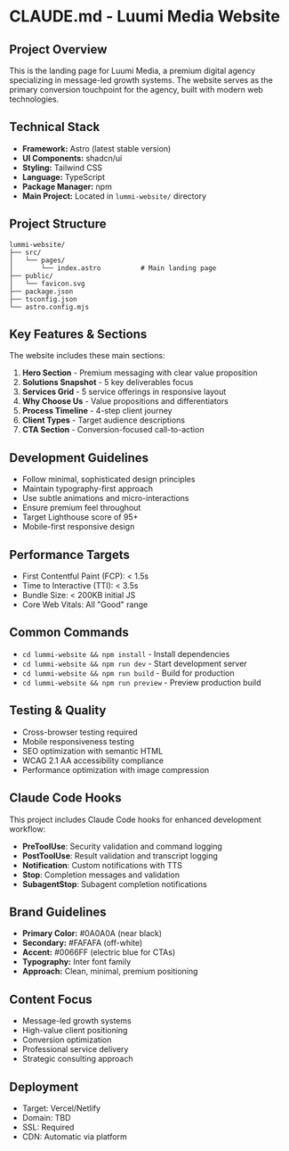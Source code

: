 # CLAUDE.md - Luumi Media Website

## Project Overview
This is the landing page for Luumi Media, a premium digital agency specializing in message-led growth systems. The website serves as the primary conversion touchpoint for the agency, built with modern web technologies.

## Technical Stack
- **Framework:** Astro (latest stable version)
- **UI Components:** shadcn/ui
- **Styling:** Tailwind CSS
- **Language:** TypeScript
- **Package Manager:** npm
- **Main Project:** Located in `lummi-website/` directory

## Project Structure
```
lummi-website/
├── src/
│   └── pages/
│       └── index.astro          # Main landing page
├── public/
│   └── favicon.svg
├── package.json
├── tsconfig.json
└── astro.config.mjs
```

## Key Features & Sections
The website includes these main sections:
1. **Hero Section** - Premium messaging with clear value proposition
2. **Solutions Snapshot** - 5 key deliverables focus
3. **Services Grid** - 5 service offerings in responsive layout
4. **Why Choose Us** - Value propositions and differentiators
5. **Process Timeline** - 4-step client journey
6. **Client Types** - Target audience descriptions
7. **CTA Section** - Conversion-focused call-to-action

## Development Guidelines
- Follow minimal, sophisticated design principles
- Maintain typography-first approach
- Use subtle animations and micro-interactions
- Ensure premium feel throughout
- Target Lighthouse score of 95+
- Mobile-first responsive design

## Performance Targets
- First Contentful Paint (FCP): < 1.5s
- Time to Interactive (TTI): < 3.5s
- Bundle Size: < 200KB initial JS
- Core Web Vitals: All "Good" range

## Common Commands
- `cd lummi-website && npm install` - Install dependencies
- `cd lummi-website && npm run dev` - Start development server
- `cd lummi-website && npm run build` - Build for production
- `cd lummi-website && npm run preview` - Preview production build

## Testing & Quality
- Cross-browser testing required
- Mobile responsiveness testing
- SEO optimization with semantic HTML
- WCAG 2.1 AA accessibility compliance
- Performance optimization with image compression

## Claude Code Hooks
This project includes Claude Code hooks for enhanced development workflow:
- **PreToolUse**: Security validation and command logging
- **PostToolUse**: Result validation and transcript logging
- **Notification**: Custom notifications with TTS
- **Stop**: Completion messages and validation
- **SubagentStop**: Subagent completion notifications

## Brand Guidelines
- **Primary Color:** #0A0A0A (near black)
- **Secondary:** #FAFAFA (off-white)
- **Accent:** #0066FF (electric blue for CTAs)
- **Typography:** Inter font family
- **Approach:** Clean, minimal, premium positioning

## Content Focus
- Message-led growth systems
- High-value client positioning
- Conversion optimization
- Professional service delivery
- Strategic consulting approach

## Deployment
- Target: Vercel/Netlify
- Domain: TBD
- SSL: Required
- CDN: Automatic via platform